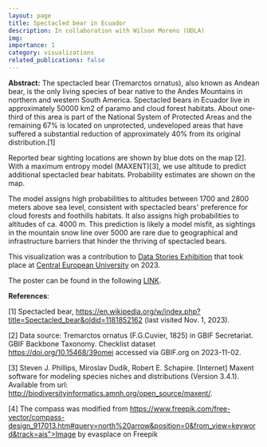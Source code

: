 ```yaml
---
layout: page
title: Spectacled bear in Ecuador
description: In collaboration with Wilson Moreno (UDLA)
img: 
importance: 1
category: visualizations
related_publications: false
---
```


**Abstract:** The spectacled bear (Tremarctos ornatus), also known as Andean bear, is the only living species of bear native to the Andes Mountains in northern and western South America. Spectacled bears in Ecuador live in approximately 50000 km2 of paramo and cloud forest habitats. About one-third of this area is part of the National System of Protected Areas and the remaining 67% is located on unprotected, undeveloped areas that have suffered a substantial reduction of approximately 40% from its original distribution.[1]

Reported bear sighting locations are shown by blue dots on the map [2]. With a maximum entropy model (MAXENT)[3], we use altitude  to predict additional spectacled bear habitats. Probability estimates are shown on the map.

The model assigns high probabilities to altitudes between 1700 and 2800 meters above sea level, consistent with spectacled bears' preference for cloud forests and foothills habitats. It also assigns high probabilities to altitudes of ca. 4000 m. This prediction is likely a model misfit, as sightings in the mountain snow line over 5000 are rare due to geographical and infrastructure barriers that hinder the thriving of spectacled bears.

This visualization was a contribution to [Data Stories Exhibition](https://datastoriesceu.org/) that took place at [Central European University](https://www.ceu.edu/) on 2023.

The poster can be found in the following <a href="/assets/pdf/Moreno_Vaca_Data_Stories_2023.pdf">LINK</a>. <br>

 
**References**:

[1] Spectacled bear, https://en.wikipedia.org/w/index.php?title=Spectacled_bear&oldid=1181852162 (last visited Nov. 1, 2023).
   
[2] Data source: Tremarctos ornatus (F.G.Cuvier, 1825) in GBIF Secretariat. GBIF Backbone Taxonomy. Checklist dataset https://doi.org/10.15468/39omei accessed via GBIF.org on 2023-11-02.
   
[3] Steven J. Phillips, Miroslav Dudík, Robert E. Schapire. [Internet] Maxent software for modeling species niches and distributions (Version 3.4.1). Available from url: http://biodiversityinformatics.amnh.org/open_source/maxent/.
   
[4] The compass was modified from https://www.freepik.com/free-vector/compass-design_917013.htm#query=north%20arrow&position=0&from_view=keyword&track=ais">Image by evasplace on Freepik
   
   
